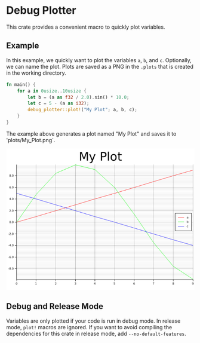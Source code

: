 # Debug Plotter

This crate provides a convenient macro to quickly plot variables.

## Example

In this example, we quickly want to plot the variables `a`, `b`, and `c`.
Optionally, we can name the plot. Plots are saved as a PNG in the
`.plots` that is created in the working directory.

```rust
fn main() {
    for a in 0usize..10usize {
        let b = (a as f32 / 2.0).sin() * 10.0;
        let c = 5 - (a as i32);
        debug_plotter::plot!("My Plot"; a, b, c);
    }
}
```

The example above generates a plot named "My Plot" and
saves it to 'plots/My_Plot.png`.

![Basic PLot](plots/My_Plot.png)

## Debug and Release Mode

Variables are only plotted if your code is run in debug mode.
In release mode, `plot!` macros are ignored.
If you want to avoid compiling the dependencies for this crate in release mode, add `--no-default-features`.